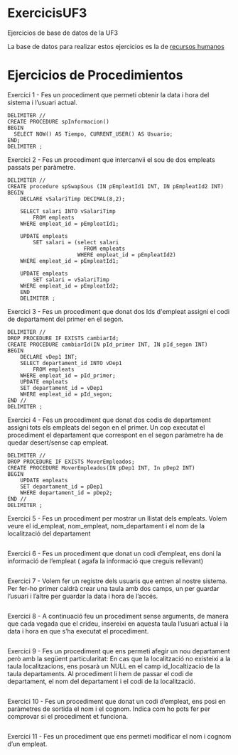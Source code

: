 # ExercicisUF3
Ejercicios de base de datos de la UF3 

La base de datos para realizar estos ejercicios es la de [recursos humanos](https://www.sapalomera.cat/moodlecf/pluginfile.php/43573/mod_resource/content/0/bbdd_rrhh_v2%20%286%29.sql)

# Ejercicios de Procedimientos
Exercici 1 -  Fes un procediment que permeti obtenir la data i hora del sistema i l’usuari actual. 
```Mysql
DELIMITER //
CREATE PROCEDURE spInformacion()
BEGIN
  SELECT NOW() AS Tiempo, CURRENT_USER() AS Usuario;
END;
DELIMITER ;
```

Exercici 2 -  Fes un procediment que intercanvii el sou de dos empleats passats per paràmetre.
```Mysql
DELIMITER //
CREATE procedure spSwapSous (IN pEmpleatId1 INT, IN pEmpleatId2 INT)
BEGIN
	DECLARE vSalariTimp DECIMAL(8,2);
    
    SELECT salari INTO vSalariTimp
		FROM empleats
	WHERE empleat_id = pEmpleatId1;
    
    UPDATE empleats
		SET salari = (select salari
						FROM empleats
					  WHERE empleat_id = pEmpleatId2)
	WHERE empleat_id = pEmpleatId1;
    
    UPDATE empleats
		SET salari = vSalariTimp
	WHERE empleat_id = pEmpleatId2;
    END
    DELIMITER ;
```
Exercici 3 - Fes un procediment que donat dos Ids d'empleat assigni el codi de
departament del primer en el segon.
```mysql
DELIMITER //
DROP PROCEDURE IF EXISTS cambiarId;
CREATE PROCEDURE cambiarId(IN pId_primer INT, IN pId_segon INT)
BEGIN
	DECLARE vDep1 INT;
    SELECT departament_id INTO vDep1
		FROM empleats
	WHERE empleat_id = pId_primer;
    UPDATE empleats
    SET departament_id = vDep1
    WHERE empleat_id = pId_segon;
END //
DELIMITER ;
```
Exercici 4 - Fes un procediment que donat dos codis de departament assigni tots els
empleats del segon en el primer. Un cop executat el procediment el departament que
correspont en el segon paràmetre ha de quedar desert/sense cap empleat.
```mysql
DELIMITER //
DROP PROCEDURE IF EXISTS MoverEmpleados;
CREATE PROCEDURE MoverEmpleados(IN pDep1 INT, In pDep2 INT)
BEGIN
	UPDATE empleats
	SET departament_id = pDep1
    WHERE departament_id = pDep2;
END //
DELIMITER ;
```
Exercici 5 - Fes un procediment per mostrar un llistat dels empleats. Volem veure el
id_empleat, nom_empleat, nom_departament i el nom de la localització del departament
```mysql

```
Exercici 6 - Fes un procediment que donat un codi d’empleat, ens doni la informació de
l’empleat ( agafa la informació que creguis rellevant)
```mysql

```
Exercici 7 - Volem fer un registre dels usuaris que entren al nostre sistema. Per fer-ho
primer caldrà crear una taula amb dos camps, un per guardar l’usuari i l’altre per guardar
la data i hora de l’accés.
```mysql

```
Exercici 8 - A continuació feu un procediment sense arguments, de manera que cada
vegada que el crideu, insereixi en aquesta taula l’usuari actual i la data i hora en que s’ha
executat el procediment.
```mysql

```
Exercici 9 - Fes un procediment que ens permeti afegir un nou departament però amb la
següent particularitat: En cas que la localització no existeixi a la taula localitzacions, ens
posarà un NULL en el camp id_localtizacio de la taula departaments. Al procediment li
hem de passar el codi de departament, el nom del departament i el codi de la localització.
```mysql

```
Exercici 10 - Fes un procediment que donat un codi d’empleat, ens posi en paràmetres
de sortida el nom i el cognom. Indica com ho pots fer per comprovar si el procediment et
funciona.
```mysql

```
Exercici 11 - Fes un procediment que ens permeti modificar el nom i cognom d’un
empleat. 
```mysql

```
